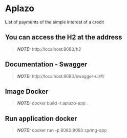 # Aplazo
List of payments of the simple interest of a credit

## You can access the H2 at the address
> **_NOTE:_**  http://localhost:8080/h2

## Documentation - Swagger
> **_NOTE:_**  http://localhost:8080/swagger-ui/#/

## Image Docker
> **_NOTE:_**  docker build -t aplazo-app .
 
## Run application docker
> **_NOTE:_**   docker run -p 8080:8080 spring-app